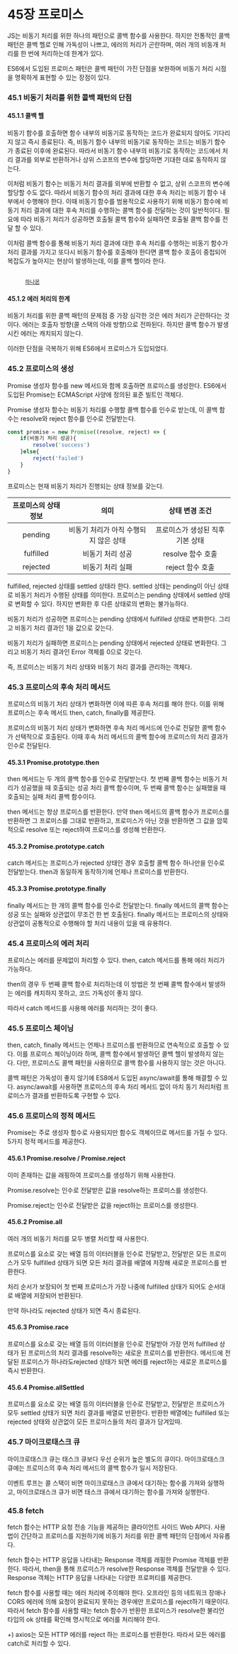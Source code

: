 # 45장 프로미스

JS는 비동기 처리를 위한 하나의 패턴으로 콜백 함수를 사용한다. 하지만 전통적인 콜백 패턴은 콜백 헬로 인해 가독성이 나쁘고, 에러의 처리가 곤란하며, 여러 개의 비동개 처리를 한 번에 처리하는데 한계가 있다.

ES6에서 도입된 프로미스 패턴은 콜백 패턴이 가진 단점을 보완하며 비동기 처리 시점을 명확하게 표현할 수 있는 장점이 있다.



### 45.1 비동기 처리를 위한 콜백 패턴의 단점

#### 45.1.1 콜백 헬

비동기 함수를 호출하면 함수 내부의 비동기로 동작하는 코드가 완료되지 않아도 기다리지 않고 즉시 종료된다. 즉, 비동기 함수 내부의 비동기로 동작하는 코드는 비동기 함수가 종료된 이후에 완료된다. 따라서 비동기 함수 내부의 비동기로 동작하는 코드에서 처리 결과를 외부로 반환하거나 상위 스코프의 변수에 할당하면 기대한 대로 동작하지 않는다.

이처럼 비동기 함수는 비동기 처리 결과를 외부에 반환할 수 없고, 상위 스코프의 변수에 할당할 수도 없다.  따라서 비동기 함수의 처리 결과에 대한 후속 처리는 비동기 함수 내부에서 수행해야 한다. 이때 비동기 함수를 범용적으로 사용하기 위해 비동기 함수에 비동기 처리 결과에 대한 후속 처리를 수행하는 콜백 함수를 전달하는 것이 일반적이다. 필요에 따라 비동기 처리가 성공하면 호출될 콜백 함수와 실패하면 호출될 콜백 함수를 전달 할 수 있다.

이처럼 콜백 함수를 통해 비동기 처리 결과에 대한 후속 처리를 수행하는 비동기 함수가 처리 결과를 가지고 또다시 비동기 함수를 호출해야 한다면 콜백 함수 호출이 중첩되어 복잡도가 높아지는 현상이 발생하는데, 이를 콜백 헬이라 한다.

<figure><img src="../../.gitbook/assets/image (21) (2).png" alt=""><figcaption><p><a href="https://hanamon.kr/javascript-%EC%BD%9C%EB%B0%B1-%EC%A7%80%EC%98%A5-%ED%83%88%EC%B6%9C%ED%95%98%EA%B8%B0-%EB%B9%84%EB%8F%99%EA%B8%B0-%EC%B2%98%EB%A6%AC-%EB%B0%A9%EB%B2%95/"><code>하나몬</code></a></p></figcaption></figure>



#### 45.1.2 에러 처리의 한계

비동기 처리를 위한 콜백 패턴의 문제점 중 가장 심각한 것은 에러 처리가 곤란하다는 것이다. 에러는 호출자 방향(콜 스택의 아래 방향)으로 전파된다. 하지만 콜백 함수가 발생시킨 에러는 캐치되지 않는다.

이러한 단점을 극복하기 위해 ES6에서 프로미스가 도입되었다.



### 45.2 프로미스의 생성

Promise 생성자 함수를 new 메서드와 함께 호출하면 프로미스를 생성한다. ES6에서 도입된 Promise는 ECMAScript 사양에 정의된 표준 빌트인 객체다.

Promise 생성자 함수는 비동기 처리를 수행할 콜백 함수를 인수로 받는데, 이 콜백 함수는 resolve와 reject 함수를 인수로 전달받는다.

```javascript
const promise = new Promise((resolve, reject) => {
    if(비동기 처리 성공){
        resolve('success')
    }else{
        reject('failed')
    }
}
```



프로미스는 현재 비동기 처리가 진행되는 상태 정보를 갖는다.

| 프로미스의 상태 정보 |           의미          |      상태 변경 조건      |
| :---------: | :-------------------: | :----------------: |
|   pending   | 비동기 처리가 아직 수행되지 않은 상태 | 프로미스가 생성된 직후 기본 상태 |
|  fulfilled  |       비동기 처리 성공       |    resolve 함수 호출   |
|   rejected  |       비동기 처리 실패       |    reject 함수 호출    |

fulfilled, rejected 상태를 settled 상태라 한다. settled 상태는 pending이 아닌 상태로 비동기 처리가 수행된 상태를 의미한다. 프로미스는 pending 상태에서 settled 상태로 변화할 수 있다. 하지만 변화한 후 다른 상태로의 변화는 불가능하다.

비동기 처리가 성공하면 프로미스는 pending 상태에서 fulfilled 상태로 변화한다. 그리고 비동기 처리 결과인 1을 값으로 갖는다.

비동기 처리가 실패하면 프로미스는 pending 상태에서 rejected 상태로 변화한다. 그리고 비동기 처리 결과인 Error 객체를 0으로 갖는다.

즉, 프로미스는 비동기 처리 상태와 비동기 처리 결과를 관리하는 객체다.



### 45.3 프로미스의 후속 처리 메서드

프로미스의 비동기 처리 상태가 변화하면 이에 따른 후속 처리를 해야 한다. 이를 위해 프로미스는 후속 메서드 then, catch, finally를 제공한다.

프로미스의 비동기 처리 상태가 변화하면 후속 처리 메서드에 인수로 전달한 콜백 함수가 선택적으로 호출된다. 이때 후속 처리 메서드의 콜백 함수에 프로미스의 처리 결과가 인수로 전달된다.



#### 45.3.1 Promise.prototype.then

then 메서드는 두 개의 콜백 함수를 인수로 전달받는다. 첫 번째 콜백 함수는 비동기 처리가 성공했을 때 호출되는 성공 처리 콜백 함수이며, 두 번째 콜백 함수는 실패했을 때 호출되는 실패 처리 콜백 함수이다.

then 메서드는 항상 프로미스를 반환한다. 만약 then 메서드의 콜백 함수가 프로미스를 반환하면 그 프로미스를 그대로 반환하고, 프로미스가 아닌 것을 반환하면 그 값을 암묵적으로 resolve 또는 reject하여 프로미스를 생성해 반환한다.



#### 45.3.2 Promise.prototype.catch

catch 메서드는 프로미스가 rejected 상태인 경우 호출할 콜백 함수 하나만을 인수로 전달받는다. then과 동일하게 동작하기에 언제나 프로미스를 반환한다.



#### 45.3.3 Promise.prototype.finally

finally 메서드는 한 개의 콜백 함수를 인수로 전달받는다. finally 메서드의 콜백 함수는 성공 또는 실패와 상관없이 무조건 한 번 호출된다. finally 메서드는 프로미스의 상태와 상관없이 공통적으로 수행해야 할 처리 내용이 있을 때 유용하다.



### 45.4 프로미스의 에러 처리

프로미스는 에러를 문제없이 처리할 수 있다. then, catch 메서드를 통해 에러 처리가 가능하다.

then의 경우 두 번째 콜백 함수로 처리하는데 이 방법은 첫 번째 콜백 함수에서 발생하는 에러를 캐치하지 못하고, 코드 가독성이 좋지 않다.

따라서 catch 메서드를 사용해 에러를 처리하는 것이 좋다.



### 45.5 프로미스 체이닝

then, catch, finally 메서드는 언제나 프로미스를 반환하므로 연속적으로 호출할 수 있다. 이를 프로미스 체이닝이라 하며, 콜백 함수에서 발생하던 콜백 헬이 발생하지 않는다. 다만, 프로미스도 콜백 패턴을 사용하므로 콜백 함수를 사용하지 않는 것은 아니다.

콜백 패턴은 가독성이 좋지 않기에 ES8에서 도입된 async/await를 통해 해결할 수 있다. async/await를 사용하면 프로미스의 후속 처리 메서드 없이 마치 동기 처리처럼 프로미스가 결과를 반환하도록 구현할 수 있다.



### 45.6 프로미스의 정적 메서드

Promise는 주로 생성자 함수로 사용되지만 함수도 객체이므로 메서드를 가질 수 있다. 5가지 정적 메서드를 제공한다.



#### 45.6.1 Promise.resolve / Promise.reject

이미 존재하는 값을 래핑하여 프로미스를 생성하기 위해 사용한다.

Promise.resolve는 인수로 전달받은 값을 resolve하는 프로미스를 생성한다.

Promise.reject는 인수로 전달받은 값을 reject하는 프로미스를 생성한다.



#### 45.6.2 Promise.all

여러 개의 비동기 처리를 모두 병렬 처리할 때 사용한다.

프로미스를 요소로 갖는 배열 등의 이터러블을 인수로 전달받고, 전달받은 모든 프로미스가 모두 fulfilled 상태가 되면 모든 처리 결과를 배열에 저장해 새로운 프로미스를 반환한다.

처리 순서가 보장되어 첫 번째 프로미스가 가장 나중에 fulfilled 상태가 되어도 순서대로 배열에 저장되어 반환된다.

만약 하나라도 rejected 상태가 되면 즉시 종료된다.



#### 45.6.3 Promise.race

프로미스를 요소로 갖는 배열 등의 이터러블을 인수로 전달받아 가장 먼저 fulfilled 상태가 된 프로미스의 처리 결과를 resolve하는 새로운 프로미스를 반환한다. 메서드에 전달된 프로미스가 하나라도rejected 상태가 되면 에러를 reject하는 새로운 프로미스를 즉시 반환한다.



#### 45.6.4 Promise.allSettled

프로미스를 요소로 갖는 배열 등의 이터러블을 인수로 전달받고, 전달받은 프로미스가 모두 settled 상태가 되면 처리 결과를 배열로 반환한다. 반환한 배열에는 fulfilled 또는 rejected 상태와 상관없이 모든 프로미스들의 처리 결과가 담겨있따.



### 45.7 마이크로태스크 큐

마이크로태스크 큐는 태스크 큐보다 우선 순위가 높은 별도의 큐이다. 마이크로태스크 큐에는 프로미스의 후속 처리 메서드의 콜백 함수가 일시 저장된다.

이벤트 루프는 콜 스택이 비면 마이크로태스크 큐에서 대기하는 함수를 가져와 실행하고, 마이크로태스크 큐가 비면 태스크 큐에서 대기하는 함수를 가져와 실행한다.



### 45.8 fetch

fetch 함수는 HTTP 요청 전송 기능을 제공하는 클라이언트 사이드 Web API다. 사용법이 간단하고 프로미스를 지원하기에 비동기 처리를 위한 콜백 패턴의 단점에서 자유롭다.

fetch 함수는 HTTP 응답을 나타내는 Response 객체를 래핑한 Promise 객체를 반환한다. 따라서, then을 통해 프로미스가 resolve한 Response 객체를 전달받을 수 있다. Response 객체는 HTTP 응답을 나타내는 다양한 프로퍼티를 제공한다.

fetch 함수를 사용할 때는 에러 처리에 주의해야 한다. 오프라인 등의 네트워크 장애나 CORS 에러에 의해 요청이 완료되지 못하는 경우에만 프로미스를 reject하기 때문이다. 따라서 fetch 함수를 사용할 때는 fetch 함수가 반환한 프로미스가 resolve한 불리언 타입의 ok 상태를 확인해 명시적으로 에러를 처리해야 한다.

\+) axios는 모든 HTTP 에러를 reject 하는 프로미스를 반환한다. 따라서 모든 에러를 catch로 처리할 수 있다.

